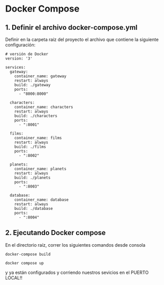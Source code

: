 # Docker Compose

## 1. Definir el archivo docker-compose.yml

Definir en la carpeta raíz del proyecto el archivo que contiene la siguiente configuración:

```
# versión de Docker
version: '3'

services:
  gateway:
    container_name: gateway
    restart: always
    build: ./gateway
    ports: 
      - "8000:8000"

  characters:
    container_name: characters
    restart: always
    build: ./characters
    ports: 
      - ":8001"
      
  films:
    container_name: films
    restart: always
    build: ./films
    ports: 
      - ":8002"
        
  planets:
    container_name: planets
    restart: always
    build: ./planets
    ports: 
      - ":8003"
          
  database:
    container_name: database
    restart: always
    build: ./database
    ports: 
      - ":8004"

```

## 2. Ejecutando Docker compose
En el directorio raíz, correr los siguientes comandos desde consola

    docker-compose build

    docker compose up

y ya están configurados y corriendo nuestros sevicios en el PUERTO LOCAL!!
